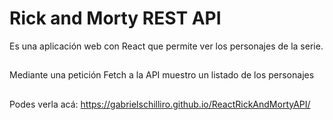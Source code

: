 # Rick and Morty REST API
Es una aplicación web con React que permite ver los personajes de la serie.

##
Mediante una petición Fetch a la API muestro un listado de los personajes

##
Podes verla acá: https://gabrielschilliro.github.io/ReactRickAndMortyAPI/
